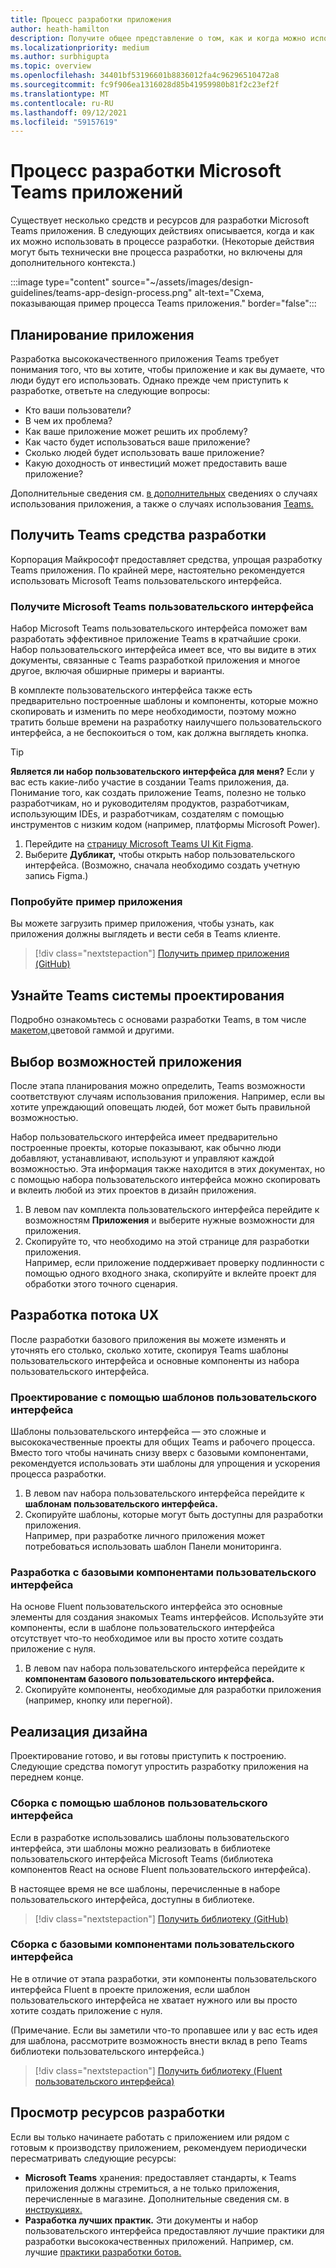 ```yaml
---
title: Процесс разработки приложения
author: heath-hamilton
description: Получите общее представление о том, как и когда можно использовать средства и ресурсы Майкрософт для разработки эффективного Microsoft Teams приложения.
ms.localizationpriority: medium
ms.author: surbhigupta
ms.topic: overview
ms.openlocfilehash: 34401bf53196601b8836012fa4c96296510472a8
ms.sourcegitcommit: fc9f906ea1316028d85b41959980b81f2c23ef2f
ms.translationtype: MT
ms.contentlocale: ru-RU
ms.lasthandoff: 09/12/2021
ms.locfileid: "59157619"
---
```

# <a name="design-process-for-microsoft-teams-apps"></a>Процесс разработки Microsoft Teams приложений

Существует несколько средств и ресурсов для разработки Microsoft Teams приложения. В следующих действиях описывается, когда и как их можно использовать в процессе разработки. (Некоторые действия могут быть технически вне процесса разработки, но включены для дополнительного контекста.)

:::image type="content" source="~/assets/images/design-guidelines/teams-app-design-process.png" alt-text="Схема, показывающая пример процесса Teams приложения." border="false":::

## <a name="plan-your-app"></a>Планирование приложения

Разработка высококачественного приложения Teams требует понимания того, что вы хотите, чтобы приложение и как вы думаете, что люди будут его использовать. Однако прежде чем приступить к разработке, ответьте на следующие вопросы:

* Кто ваши пользователи?
* В чем их проблема?
* Как ваше приложение может решить их проблему?
* Как часто будет использоваться ваше приложение?
* Сколько людей будет использовать ваше приложение?
* Какую доходность от инвестиций может предоставить ваше приложение?

Дополнительные сведения см. [в дополнительных](~/concepts/design/understand-use-cases.md) сведениях о случаях использования приложения, а также о случаях использования [Teams.](~/concepts/design/map-use-cases.md)

## <a name="get-teams-design-tools"></a>Получить Teams средства разработки

Корпорация Майкрософт предоставляет средства, упрощая разработку Teams приложения. По крайней мере, настоятельно рекомендуется использовать Microsoft Teams пользовательского интерфейса.

### <a name="get-the-microsoft-teams-ui-kit"></a>Получите Microsoft Teams пользовательского интерфейса

Набор Microsoft Teams пользовательского интерфейса поможет вам разработать эффективное приложение Teams в кратчайшие сроки. Набор пользовательского интерфейса имеет все, что вы видите в этих документы, связанные с Teams разработкой приложения и многое другое, включая обширные примеры и варианты.

В комплекте пользовательского интерфейса также есть предварительно построенные шаблоны и компоненты, которые можно скопировать и изменить по мере необходимости, поэтому можно тратить больше времени на разработку наилучшего пользовательского интерфейса, а не беспокоиться о том, как должна выглядеть кнопка.

> [!TIP]
> **Является ли набор пользовательского интерфейса для меня?** Если у вас есть какие-либо участие в создании Teams приложения, да. Понимание того, как создать приложение Teams, полезно не только разработчикам, но и руководителям продуктов, разработчикам, использующим IDEs, и разработчикам, создателям с помощью инструментов с низким кодом (например, платформы Microsoft Power).

1. Перейдите на [страницу Microsoft Teams UI Kit Figma](https://www.figma.com/community/file/916836509871353159).
1. Выберите **Дубликат,** чтобы открыть набор пользовательского интерфейса. (Возможно, сначала необходимо создать учетную запись Figma.)

### <a name="try-the-sample-app"></a>Попробуйте пример приложения

Вы можете загрузить пример приложения, чтобы узнать, как приложения должны выглядеть и вести себя в Teams клиенте.

> [!div class="nextstepaction"]
> [Получить пример приложения (GitHub)](https://github.com/OfficeDev/Microsoft-Teams-Samples/tree/main/samples/tab-ui-templates/ts)

## <a name="learn-teams-design-system"></a>Узнайте Teams системы проектирования

Подробно ознакомьтесь с основами разработки Teams, в том числе [макетом,](design-teams-app-fundamentals.md)цветовой гаммой и другими.

## <a name="choose-app-capabilities"></a>Выбор возможностей приложения

После этапа планирования можно определить, Teams возможности соответствуют случаям использования приложения. Например, если вы хотите упреждающий оповещать людей, бот может быть правильной возможностью.

Набор пользовательского интерфейса имеет предварительно построенные проекты, которые показывают, как обычно люди добавляют, устанавливают, используют и управляют каждой возможностью. Эта информация также находится в этих документах, но с помощью набора пользовательского интерфейса можно скопировать и вклеить любой из этих проектов в дизайн приложения.

1. В левом nav комплекта пользовательского интерфейса перейдите к возможностям **Приложения** и выберите нужные возможности для приложения.
1. Скопируйте то, что необходимо на этой странице для разработки приложения.<br />
   Например, если приложение поддерживает проверку подлинности с помощью одного входного знака, скопируйте и вклейте проект для обработки этого точного сценария.

## <a name="design-your-ux-flow"></a>Разработка потока UX

После разработки базового приложения вы можете изменять и уточнять его столько, сколько хотите, скопируя Teams шаблоны пользовательского интерфейса и основные компоненты из набора пользовательского интерфейса.

### <a name="design-with-ui-templates"></a>Проектирование с помощью шаблонов пользовательского интерфейса

Шаблоны пользовательского интерфейса — это сложные и высококачественные проекты для общих Teams и рабочего процесса. Вместо того чтобы начинать снизу вверх с базовыми компонентами, рекомендуется использовать эти шаблоны для упрощения и ускорения процесса разработки.

1. В левом nav набора пользовательского интерфейса перейдите к **шаблонам пользовательского интерфейса.**
1. Скопируйте шаблоны, которые могут быть доступны для разработки приложения.<br />
   Например, при разработке личного приложения может потребоваться использовать шаблон Панели мониторинга.

### <a name="design-with-basic-ui-components"></a>Разработка с базовыми компонентами пользовательского интерфейса

На основе Fluent пользовательского интерфейса это основные элементы для создания знакомых Teams интерфейсов. Используйте эти компоненты, если в шаблоне пользовательского интерфейса отсутствует что-то необходимое или вы просто хотите создать приложение с нуля.

1. В левом nav набора пользовательского интерфейса перейдите к **компонентам базового пользовательского интерфейса.**
1. Скопируйте компоненты, необходимые для разработки приложения (например, кнопку или перегной).

## <a name="implement-your-design"></a>Реализация дизайна

Проектирование готово, и вы готовы приступить к построению. Следующие средства помогут упростить разработку приложения на переднем конце.

### <a name="build-with-ui-templates"></a>Сборка с помощью шаблонов пользовательского интерфейса

Если в разработке использовались шаблоны пользовательского интерфейса, эти шаблоны можно реализовать в библиотеке пользовательского интерфейса Microsoft Teams (библиотека компонентов React на основе Fluent пользовательского интерфейса).

В настоящее время не все шаблоны, перечисленные в наборе пользовательского интерфейса, доступны в библиотеке.

> [!div class="nextstepaction"]
> [Получить библиотеку (GitHub)](https://github.com/OfficeDev/microsoft-teams-ui-component-library)

### <a name="build-with-basic-ui-components"></a>Сборка с базовыми компонентами пользовательского интерфейса

Не в отличие от этапа разработки, эти компоненты пользовательского интерфейса Fluent в проекте приложения, если шаблон пользовательского интерфейса не хватает нужного или вы просто хотите создать приложение с нуля. 

(Примечание. Если вы заметили что-то пропавшее или у вас есть идея для шаблона, рассмотрите возможность внести вклад в репо Teams библиотеки пользовательского интерфейса.)

> [!div class="nextstepaction"]
> [Получить библиотеку (Fluent пользовательского интерфейса)](https://fluentsite.z22.web.core.windows.net/)

## <a name="review-design-resources"></a>Просмотр ресурсов разработки

Если вы только начинаете работать с приложением или рядом с готовым к производству приложением, рекомендуем периодически пересматривать следующие ресурсы:

* **Microsoft Teams** хранения: предоставляет стандарты, к Teams приложения должны стремиться, а не только приложения, перечисленные в магазине. Дополнительные сведения см. в [инструкциях.](~/concepts/deploy-and-publish/appsource/prepare/teams-store-validation-guidelines.md)
* **Разработка лучших практик.** Эти документы и набор пользовательского интерфейса предоставляют лучшие практики для разработки высококачественных приложений. Например, см. лучшие [практики разработки ботов.](~/bots/design/bots.md#best-practices)

